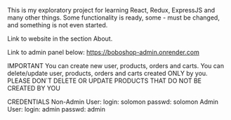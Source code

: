 This is my exploratory project for learning React, Redux, ExpressJS and many other things. Some functionality is ready, some - must be changed, and something is not even started. 

Link to website in the section About. 

Link to admin panel below: 
https://boboshop-admin.onrender.com

IMPORTANT
You can create new user, products, orders and carts. You can delete/update user, products, orders and carts created ONLY by you.
PLEASE DON`T DELETE OR UPDATE PRODUCTS THAT DO NOT BE CREATED BY YOU

CREDENTIALS
Non-Admin User: 
  login: solomon
  passwd: solomon
Admin User: 
  login: admin
  passwd: admin

